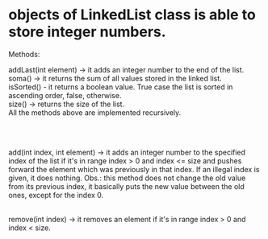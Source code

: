 # objects of LinkedList class is able to store integer numbers.

Methods:

addLast(int element) -> it adds an integer number to the end of the list.</br>
soma() -> it returns the sum of all values stored in the linked list.</br>
isSorted() - it returns a boolean value. True case the list is sorted in ascending order, false, otherwise.</br>
size() -> returns the size of the list.</br>
All the methods above are implemented recursively.</br>


</br>
</br>





add(int index, int element) -> it adds an integer number to the specified index of the list if it's in range index > 0 and index <= size and pushes forward the element which was previously in that index. If an illegal index is given, it does nothing.
Obs.: this method does not change the old value from its previous index, it basically puts the new value between the old ones, except for the index 0.

</br>
remove(int index) -> it removes an element if it's in range index > 0 and index < size.

 




